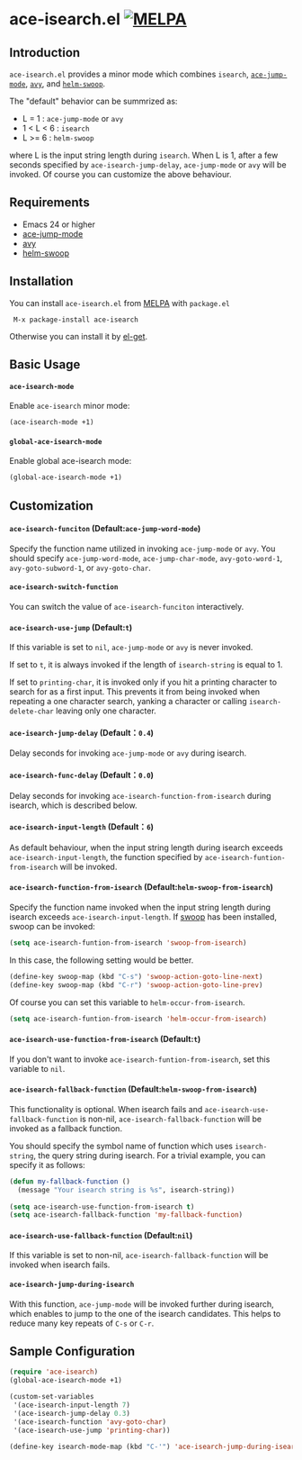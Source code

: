 ace-isearch.el [![MELPA](http://melpa.org/packages/ace-isearch-badge.svg)](http://melpa.org/#/ace-isearch)
===========

## Introduction
`ace-isearch.el` provides a minor mode which combines `isearch`,  [`ace-jump-mode`](https://github.com/winterTTr/ace-jump-mode), 
[`avy`](https://github.com/abo-abo/avy), and
[`helm-swoop`](https://github.com/ShingoFukuyama/helm-swoop).

The "default" behavior can be summrized as:
- L = 1     : `ace-jump-mode` or `avy`
- 1 < L < 6 : `isearch`
- L >= 6    : `helm-swoop`

where L is the input string length during `isearch`.  When L is 1, after a
few seconds specified by `ace-isearch-jump-delay`, `ace-jump-mode` or `avy` will
be invoked. Of course you can customize the above behaviour.

## Requirements

* Emacs 24 or higher
* [ace-jump-mode](https://github.com/winterTTr/ace-jump-mode)
* [avy](https://github.com/abo-abo/avy)
* [helm-swoop](https://github.com/ShingoFukuyama/helm-swoop)

## Installation

You can install `ace-isearch.el` from [MELPA](http://melpa.org/#/ace-isearch) with `package.el`

```
 M-x package-install ace-isearch
```

Otherwise you can install it by [el-get](https://github.com/dimitri/el-get/blob/master/recipes/ace-isearch.rcp).

## Basic Usage

#### `ace-isearch-mode`

Enable `ace-isearch` minor mode:

```lisp
(ace-isearch-mode +1)
```

#### `global-ace-isearch-mode`

Enable global ace-isearch mode:

```lisp
(global-ace-isearch-mode +1)
```

## Customization

#### `ace-isearch-funciton` (Default:`ace-jump-word-mode`)
Specify the function name utilized in invoking `ace-jump-mode` or `avy`.
You should specify `ace-jump-word-mode`, `ace-jump-char-mode`, 
`avy-goto-word-1`, `avy-goto-subword-1`, or `avy-goto-char`.

#### `ace-isearch-switch-function`
You can switch the value of `ace-isearch-funciton` interactively.

#### `ace-isearch-use-jump` (Default:`t`)
If this variable is set to `nil`, `ace-jump-mode` or `avy` is never invoked.

If set to `t`, it is always invoked if the length of `isearch-string` is equal to 1.

If set to `printing-char`, it is invoked only if you hit a printing character to search for as a first input.
This prevents it from being invoked when repeating a one character search, yanking a character or calling
`isearch-delete-char` leaving only one character.

#### `ace-isearch-jump-delay` (Default：`0.4`)
Delay seconds for invoking `ace-jump-mode` or `avy` during isearch.

#### `ace-isearch-func-delay` (Default：`0.0`)
Delay seconds for invoking `ace-isearch-function-from-isearch` during isearch, which is described below.

#### `ace-isearch-input-length` (Default：`6`)
As default behaviour, when the input string length during isearch exceeds `ace-isearch-input-length`, 
the function specified by `ace-isearch-funtion-from-isearch` will be invoked.

#### `ace-isearch-function-from-isearch` (Default:`helm-swoop-from-isearch`)
Specify the function name invoked when the input string length during isearch exceeds `ace-isearch-input-length`.
If [swoop](https://github.com/ShingoFukuyama/emacs-swoop) has been installed, swoop can be invoked:

```el
(setq ace-isearch-funtion-from-isearch 'swoop-from-isearch)
```

In this case, the following setting would be better.

```el
(define-key swoop-map (kbd "C-s") 'swoop-action-goto-line-next)
(define-key swoop-map (kbd "C-r") 'swoop-action-goto-line-prev)
```

Of course you can set this variable to `helm-occur-from-isearch`.

```el
(setq ace-isearch-funtion-from-isearch 'helm-occur-from-isearch)
```

#### `ace-isearch-use-function-from-isearch` (Default:`t`)
If you don't want to invoke `ace-isearch-funtion-from-isearch`, set this variable to `nil`.

#### `ace-isearch-fallback-function`  (Default:`helm-swoop-from-isearch`)
This functionality is optional.
When isearch fails and `ace-isearch-use-fallback-function` is non-nil,
`ace-isearch-fallback-function` will be invoked as a fallback function.

You should specify the symbol name of function which uses `isearch-string`, the query string during isearch.
For a trivial example, you can specify it as follows:

```el
(defun my-fallback-function ()
  (message "Your isearch string is %s", isearch-string))
  
(setq ace-isearch-use-function-from-isearch t)
(setq ace-isearch-fallback-function 'my-fallback-function)
```

#### `ace-isearch-use-fallback-function`  (Default:`nil`)
If this variable is set to non-nil, `ace-isearch-fallback-function` will be invoked
when isearch fails.

#### `ace-isearch-jump-during-isearch`
With this function, `ace-jump-mode` will be invoked further during isearch, which enables to jump to the one of the isearch candidates.
This helps to reduce many key repeats of `C-s` or `C-r`.

## Sample Configuration
```el
(require 'ace-isearch)
(global-ace-isearch-mode +1)

(custom-set-variables
 '(ace-isearch-input-length 7)
 '(ace-isearch-jump-delay 0.3)
 '(ace-isearch-function 'avy-goto-char)
 '(ace-isearch-use-jump 'printing-char))
 
(define-key isearch-mode-map (kbd "C-'") 'ace-isearch-jump-during-isearch)
```
